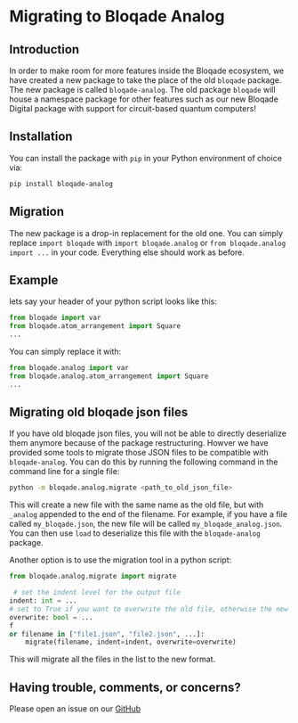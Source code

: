 # Migrating to Bloqade Analog

## Introduction

In order to make room for more features inside the Bloqade ecosystem, we have created a new package to take the place of the old `bloqade` package. The new package is called `bloqade-analog`. The old package `bloqade` will house a namespace package for other features such as our new Bloqade Digital package with support for circuit-based quantum computers!

## Installation

You can install the package with `pip` in your Python environment of choice via:

```sh
pip install bloqade-analog
```

## Migration

The new package is a drop-in replacement for the old one. You can simply replace `import bloqade` with `import bloqade.analog`  or `from bloqade.analog import ...` in your code. Everything else should work as before.

## Example

lets say your header of your python script looks like this:

```python
from bloqade import var
from bloqade.atom_arrangement import Square
...
```
You can simply replace it with:

```python
from bloqade.analog import var
from bloqade.analog.atom_arrangement import Square
...
```

## Migrating old bloqade json files

If you have old bloqade json files, you will not be able to directly deserialize them anymore because of the package restructuring. Howver we have provided some tools to migrate those JSON files to be compatible with `bloqade-analog`. You can do this by running the following command in the command line for a single file:

```sh
python -m bloqade.analog.migrate <path_to_old_json_file>
```
This will create a new file with the same name as the old file, but with `_analog` appended to the end of the filename. For example, if you have a file called `my_bloqade.json`, the new file will be called `my_bloqade_analog.json`. You can then use `load` to deserialize this file with the `bloqade-analog` package.

Another option is to use the migration tool in a python script:

```python
from bloqade.analog.migrate import migrate

 # set the indent level for the output file
indent: int = ...
# set to True if you want to overwrite the old file, otherwise the new file will be created with -analog appended to the end of the filename
overwrite: bool = ...
f
or filename in ["file1.json", "file2.json", ...]:
    migrate(filename, indent=indent, overwrite=overwrite)
```
This will migrate all the files in the list to the new format.


## Having trouble, comments, or concerns?

Please open an issue on our [GitHub](https://github.com/QuEraComputing/bloqade-analog/issues)
